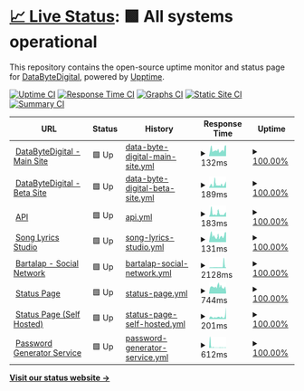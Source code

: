 # [📈 Live Status](https://status1.databytedigital.com): <!--live status--> **🟩 All systems operational**

This repository contains the open-source uptime monitor and status page for [DataByteDigital](https://databytedigital.com), powered by [Upptime](https://github.com/upptime/upptime).

[![Uptime CI](https://github.com/DataByteDigital/status.databytedigital.com/workflows/Uptime%20CI/badge.svg)](https://github.com/DataByteDigital/status.databytedigital.com/actions?query=workflow%3A%22Uptime+CI%22)
[![Response Time CI](https://github.com/DataByteDigital/status.databytedigital.com/workflows/Response%20Time%20CI/badge.svg)](https://github.com/DataByteDigital/status.databytedigital.com/actions?query=workflow%3A%22Response+Time+CI%22)
[![Graphs CI](https://github.com/DataByteDigital/status.databytedigital.com/workflows/Graphs%20CI/badge.svg)](https://github.com/DataByteDigital/status.databytedigital.com/actions?query=workflow%3A%22Graphs+CI%22)
[![Static Site CI](https://github.com/DataByteDigital/status.databytedigital.com/workflows/Static%20Site%20CI/badge.svg)](https://github.com/DataByteDigital/status.databytedigital.com/actions?query=workflow%3A%22Static+Site+CI%22)
[![Summary CI](https://github.com/DataByteDigital/status.databytedigital.com/workflows/Summary%20CI/badge.svg)](https://github.com/DataByteDigital/status.databytedigital.com/actions?query=workflow%3A%22Summary+CI%22)

<!--
With [Upptime](https://upptime.js.org), you can get your own unlimited and free uptime monitor and status page, powered entirely by a GitHub repository. We use [Issues](https://github.com/DataByteDigital/status.databytedigital.com/issues) as incident reports, [Actions](https://github.com/DataByteDigital/status.databytedigital.com/actions) as uptime monitors, and [Pages](https://status1.databytedigital.com) for the status page.
-->
<!--start: status pages-->
<!-- This summary is generated by Upptime (https://github.com/upptime/upptime) -->
<!-- Do not edit this manually, your changes will be overwritten -->
<!-- prettier-ignore -->
| URL | Status | History | Response Time | Uptime |
| --- | ------ | ------- | ------------- | ------ |
| <img alt="" src="https://icons.duckduckgo.com/ip3/databytedigital.com.ico" height="13"> [DataByteDigital - Main Site](https://databytedigital.com) | 🟩 Up | [data-byte-digital-main-site.yml](https://github.com/DataByteDigital-Bot/Beta.status.databytedigital.com/commits/HEAD/history/data-byte-digital-main-site.yml) | <details><summary><img alt="Response time graph" src="./graphs/data-byte-digital-main-site/response-time-week.png" height="20"> 132ms</summary><br><a href="https://teststatus.databytedigital.com/history/data-byte-digital-main-site"><img alt="Response time 228" src="https://img.shields.io/endpoint?url=https%3A%2F%2Fraw.githubusercontent.com%2FDataByteDigital-Bot%2FBeta.status.databytedigital.com%2FHEAD%2Fapi%2Fdata-byte-digital-main-site%2Fresponse-time.json"></a><br><a href="https://teststatus.databytedigital.com/history/data-byte-digital-main-site"><img alt="24-hour response time 163" src="https://img.shields.io/endpoint?url=https%3A%2F%2Fraw.githubusercontent.com%2FDataByteDigital-Bot%2FBeta.status.databytedigital.com%2FHEAD%2Fapi%2Fdata-byte-digital-main-site%2Fresponse-time-day.json"></a><br><a href="https://teststatus.databytedigital.com/history/data-byte-digital-main-site"><img alt="7-day response time 132" src="https://img.shields.io/endpoint?url=https%3A%2F%2Fraw.githubusercontent.com%2FDataByteDigital-Bot%2FBeta.status.databytedigital.com%2FHEAD%2Fapi%2Fdata-byte-digital-main-site%2Fresponse-time-week.json"></a><br><a href="https://teststatus.databytedigital.com/history/data-byte-digital-main-site"><img alt="30-day response time 228" src="https://img.shields.io/endpoint?url=https%3A%2F%2Fraw.githubusercontent.com%2FDataByteDigital-Bot%2FBeta.status.databytedigital.com%2FHEAD%2Fapi%2Fdata-byte-digital-main-site%2Fresponse-time-month.json"></a><br><a href="https://teststatus.databytedigital.com/history/data-byte-digital-main-site"><img alt="1-year response time 228" src="https://img.shields.io/endpoint?url=https%3A%2F%2Fraw.githubusercontent.com%2FDataByteDigital-Bot%2FBeta.status.databytedigital.com%2FHEAD%2Fapi%2Fdata-byte-digital-main-site%2Fresponse-time-year.json"></a></details> | <details><summary><a href="https://teststatus.databytedigital.com/history/data-byte-digital-main-site">100.00%</a></summary><a href="https://teststatus.databytedigital.com/history/data-byte-digital-main-site"><img alt="All-time uptime 100.00%" src="https://img.shields.io/endpoint?url=https%3A%2F%2Fraw.githubusercontent.com%2FDataByteDigital-Bot%2FBeta.status.databytedigital.com%2FHEAD%2Fapi%2Fdata-byte-digital-main-site%2Fuptime.json"></a><br><a href="https://teststatus.databytedigital.com/history/data-byte-digital-main-site"><img alt="24-hour uptime 100.00%" src="https://img.shields.io/endpoint?url=https%3A%2F%2Fraw.githubusercontent.com%2FDataByteDigital-Bot%2FBeta.status.databytedigital.com%2FHEAD%2Fapi%2Fdata-byte-digital-main-site%2Fuptime-day.json"></a><br><a href="https://teststatus.databytedigital.com/history/data-byte-digital-main-site"><img alt="7-day uptime 100.00%" src="https://img.shields.io/endpoint?url=https%3A%2F%2Fraw.githubusercontent.com%2FDataByteDigital-Bot%2FBeta.status.databytedigital.com%2FHEAD%2Fapi%2Fdata-byte-digital-main-site%2Fuptime-week.json"></a><br><a href="https://teststatus.databytedigital.com/history/data-byte-digital-main-site"><img alt="30-day uptime 100.00%" src="https://img.shields.io/endpoint?url=https%3A%2F%2Fraw.githubusercontent.com%2FDataByteDigital-Bot%2FBeta.status.databytedigital.com%2FHEAD%2Fapi%2Fdata-byte-digital-main-site%2Fuptime-month.json"></a><br><a href="https://teststatus.databytedigital.com/history/data-byte-digital-main-site"><img alt="1-year uptime 100.00%" src="https://img.shields.io/endpoint?url=https%3A%2F%2Fraw.githubusercontent.com%2FDataByteDigital-Bot%2FBeta.status.databytedigital.com%2FHEAD%2Fapi%2Fdata-byte-digital-main-site%2Fuptime-year.json"></a></details>
| <img alt="" src="https://icons.duckduckgo.com/ip3/beta.databytedigital.com.ico" height="13"> [DataByteDigital - Beta Site](https://beta.databytedigital.com) | 🟩 Up | [data-byte-digital-beta-site.yml](https://github.com/DataByteDigital-Bot/Beta.status.databytedigital.com/commits/HEAD/history/data-byte-digital-beta-site.yml) | <details><summary><img alt="Response time graph" src="./graphs/data-byte-digital-beta-site/response-time-week.png" height="20"> 189ms</summary><br><a href="https://teststatus.databytedigital.com/history/data-byte-digital-beta-site"><img alt="Response time 501" src="https://img.shields.io/endpoint?url=https%3A%2F%2Fraw.githubusercontent.com%2FDataByteDigital-Bot%2FBeta.status.databytedigital.com%2FHEAD%2Fapi%2Fdata-byte-digital-beta-site%2Fresponse-time.json"></a><br><a href="https://teststatus.databytedigital.com/history/data-byte-digital-beta-site"><img alt="24-hour response time 213" src="https://img.shields.io/endpoint?url=https%3A%2F%2Fraw.githubusercontent.com%2FDataByteDigital-Bot%2FBeta.status.databytedigital.com%2FHEAD%2Fapi%2Fdata-byte-digital-beta-site%2Fresponse-time-day.json"></a><br><a href="https://teststatus.databytedigital.com/history/data-byte-digital-beta-site"><img alt="7-day response time 189" src="https://img.shields.io/endpoint?url=https%3A%2F%2Fraw.githubusercontent.com%2FDataByteDigital-Bot%2FBeta.status.databytedigital.com%2FHEAD%2Fapi%2Fdata-byte-digital-beta-site%2Fresponse-time-week.json"></a><br><a href="https://teststatus.databytedigital.com/history/data-byte-digital-beta-site"><img alt="30-day response time 501" src="https://img.shields.io/endpoint?url=https%3A%2F%2Fraw.githubusercontent.com%2FDataByteDigital-Bot%2FBeta.status.databytedigital.com%2FHEAD%2Fapi%2Fdata-byte-digital-beta-site%2Fresponse-time-month.json"></a><br><a href="https://teststatus.databytedigital.com/history/data-byte-digital-beta-site"><img alt="1-year response time 501" src="https://img.shields.io/endpoint?url=https%3A%2F%2Fraw.githubusercontent.com%2FDataByteDigital-Bot%2FBeta.status.databytedigital.com%2FHEAD%2Fapi%2Fdata-byte-digital-beta-site%2Fresponse-time-year.json"></a></details> | <details><summary><a href="https://teststatus.databytedigital.com/history/data-byte-digital-beta-site">100.00%</a></summary><a href="https://teststatus.databytedigital.com/history/data-byte-digital-beta-site"><img alt="All-time uptime 100.00%" src="https://img.shields.io/endpoint?url=https%3A%2F%2Fraw.githubusercontent.com%2FDataByteDigital-Bot%2FBeta.status.databytedigital.com%2FHEAD%2Fapi%2Fdata-byte-digital-beta-site%2Fuptime.json"></a><br><a href="https://teststatus.databytedigital.com/history/data-byte-digital-beta-site"><img alt="24-hour uptime 100.00%" src="https://img.shields.io/endpoint?url=https%3A%2F%2Fraw.githubusercontent.com%2FDataByteDigital-Bot%2FBeta.status.databytedigital.com%2FHEAD%2Fapi%2Fdata-byte-digital-beta-site%2Fuptime-day.json"></a><br><a href="https://teststatus.databytedigital.com/history/data-byte-digital-beta-site"><img alt="7-day uptime 100.00%" src="https://img.shields.io/endpoint?url=https%3A%2F%2Fraw.githubusercontent.com%2FDataByteDigital-Bot%2FBeta.status.databytedigital.com%2FHEAD%2Fapi%2Fdata-byte-digital-beta-site%2Fuptime-week.json"></a><br><a href="https://teststatus.databytedigital.com/history/data-byte-digital-beta-site"><img alt="30-day uptime 100.00%" src="https://img.shields.io/endpoint?url=https%3A%2F%2Fraw.githubusercontent.com%2FDataByteDigital-Bot%2FBeta.status.databytedigital.com%2FHEAD%2Fapi%2Fdata-byte-digital-beta-site%2Fuptime-month.json"></a><br><a href="https://teststatus.databytedigital.com/history/data-byte-digital-beta-site"><img alt="1-year uptime 100.00%" src="https://img.shields.io/endpoint?url=https%3A%2F%2Fraw.githubusercontent.com%2FDataByteDigital-Bot%2FBeta.status.databytedigital.com%2FHEAD%2Fapi%2Fdata-byte-digital-beta-site%2Fuptime-year.json"></a></details>
| <img alt="" src="https://api.databytedigital.com/images/api.png" height="13"> [API](https://api.databytedigital.com) | 🟩 Up | [api.yml](https://github.com/DataByteDigital-Bot/Beta.status.databytedigital.com/commits/HEAD/history/api.yml) | <details><summary><img alt="Response time graph" src="./graphs/api/response-time-week.png" height="20"> 183ms</summary><br><a href="https://teststatus.databytedigital.com/history/api"><img alt="Response time 166" src="https://img.shields.io/endpoint?url=https%3A%2F%2Fraw.githubusercontent.com%2FDataByteDigital-Bot%2FBeta.status.databytedigital.com%2FHEAD%2Fapi%2Fapi%2Fresponse-time.json"></a><br><a href="https://teststatus.databytedigital.com/history/api"><img alt="24-hour response time 165" src="https://img.shields.io/endpoint?url=https%3A%2F%2Fraw.githubusercontent.com%2FDataByteDigital-Bot%2FBeta.status.databytedigital.com%2FHEAD%2Fapi%2Fapi%2Fresponse-time-day.json"></a><br><a href="https://teststatus.databytedigital.com/history/api"><img alt="7-day response time 183" src="https://img.shields.io/endpoint?url=https%3A%2F%2Fraw.githubusercontent.com%2FDataByteDigital-Bot%2FBeta.status.databytedigital.com%2FHEAD%2Fapi%2Fapi%2Fresponse-time-week.json"></a><br><a href="https://teststatus.databytedigital.com/history/api"><img alt="30-day response time 166" src="https://img.shields.io/endpoint?url=https%3A%2F%2Fraw.githubusercontent.com%2FDataByteDigital-Bot%2FBeta.status.databytedigital.com%2FHEAD%2Fapi%2Fapi%2Fresponse-time-month.json"></a><br><a href="https://teststatus.databytedigital.com/history/api"><img alt="1-year response time 166" src="https://img.shields.io/endpoint?url=https%3A%2F%2Fraw.githubusercontent.com%2FDataByteDigital-Bot%2FBeta.status.databytedigital.com%2FHEAD%2Fapi%2Fapi%2Fresponse-time-year.json"></a></details> | <details><summary><a href="https://teststatus.databytedigital.com/history/api">100.00%</a></summary><a href="https://teststatus.databytedigital.com/history/api"><img alt="All-time uptime 100.00%" src="https://img.shields.io/endpoint?url=https%3A%2F%2Fraw.githubusercontent.com%2FDataByteDigital-Bot%2FBeta.status.databytedigital.com%2FHEAD%2Fapi%2Fapi%2Fuptime.json"></a><br><a href="https://teststatus.databytedigital.com/history/api"><img alt="24-hour uptime 100.00%" src="https://img.shields.io/endpoint?url=https%3A%2F%2Fraw.githubusercontent.com%2FDataByteDigital-Bot%2FBeta.status.databytedigital.com%2FHEAD%2Fapi%2Fapi%2Fuptime-day.json"></a><br><a href="https://teststatus.databytedigital.com/history/api"><img alt="7-day uptime 100.00%" src="https://img.shields.io/endpoint?url=https%3A%2F%2Fraw.githubusercontent.com%2FDataByteDigital-Bot%2FBeta.status.databytedigital.com%2FHEAD%2Fapi%2Fapi%2Fuptime-week.json"></a><br><a href="https://teststatus.databytedigital.com/history/api"><img alt="30-day uptime 100.00%" src="https://img.shields.io/endpoint?url=https%3A%2F%2Fraw.githubusercontent.com%2FDataByteDigital-Bot%2FBeta.status.databytedigital.com%2FHEAD%2Fapi%2Fapi%2Fuptime-month.json"></a><br><a href="https://teststatus.databytedigital.com/history/api"><img alt="1-year uptime 100.00%" src="https://img.shields.io/endpoint?url=https%3A%2F%2Fraw.githubusercontent.com%2FDataByteDigital-Bot%2FBeta.status.databytedigital.com%2FHEAD%2Fapi%2Fapi%2Fuptime-year.json"></a></details>
| <img alt="" src="https://icons.duckduckgo.com/ip3/songlyrics.databytedigital.com.ico" height="13"> [Song Lyrics Studio](https://songlyrics.databytedigital.com/) | 🟩 Up | [song-lyrics-studio.yml](https://github.com/DataByteDigital-Bot/Beta.status.databytedigital.com/commits/HEAD/history/song-lyrics-studio.yml) | <details><summary><img alt="Response time graph" src="./graphs/song-lyrics-studio/response-time-week.png" height="20"> 131ms</summary><br><a href="https://teststatus.databytedigital.com/history/song-lyrics-studio"><img alt="Response time 130" src="https://img.shields.io/endpoint?url=https%3A%2F%2Fraw.githubusercontent.com%2FDataByteDigital-Bot%2FBeta.status.databytedigital.com%2FHEAD%2Fapi%2Fsong-lyrics-studio%2Fresponse-time.json"></a><br><a href="https://teststatus.databytedigital.com/history/song-lyrics-studio"><img alt="24-hour response time 157" src="https://img.shields.io/endpoint?url=https%3A%2F%2Fraw.githubusercontent.com%2FDataByteDigital-Bot%2FBeta.status.databytedigital.com%2FHEAD%2Fapi%2Fsong-lyrics-studio%2Fresponse-time-day.json"></a><br><a href="https://teststatus.databytedigital.com/history/song-lyrics-studio"><img alt="7-day response time 131" src="https://img.shields.io/endpoint?url=https%3A%2F%2Fraw.githubusercontent.com%2FDataByteDigital-Bot%2FBeta.status.databytedigital.com%2FHEAD%2Fapi%2Fsong-lyrics-studio%2Fresponse-time-week.json"></a><br><a href="https://teststatus.databytedigital.com/history/song-lyrics-studio"><img alt="30-day response time 130" src="https://img.shields.io/endpoint?url=https%3A%2F%2Fraw.githubusercontent.com%2FDataByteDigital-Bot%2FBeta.status.databytedigital.com%2FHEAD%2Fapi%2Fsong-lyrics-studio%2Fresponse-time-month.json"></a><br><a href="https://teststatus.databytedigital.com/history/song-lyrics-studio"><img alt="1-year response time 130" src="https://img.shields.io/endpoint?url=https%3A%2F%2Fraw.githubusercontent.com%2FDataByteDigital-Bot%2FBeta.status.databytedigital.com%2FHEAD%2Fapi%2Fsong-lyrics-studio%2Fresponse-time-year.json"></a></details> | <details><summary><a href="https://teststatus.databytedigital.com/history/song-lyrics-studio">100.00%</a></summary><a href="https://teststatus.databytedigital.com/history/song-lyrics-studio"><img alt="All-time uptime 100.00%" src="https://img.shields.io/endpoint?url=https%3A%2F%2Fraw.githubusercontent.com%2FDataByteDigital-Bot%2FBeta.status.databytedigital.com%2FHEAD%2Fapi%2Fsong-lyrics-studio%2Fuptime.json"></a><br><a href="https://teststatus.databytedigital.com/history/song-lyrics-studio"><img alt="24-hour uptime 100.00%" src="https://img.shields.io/endpoint?url=https%3A%2F%2Fraw.githubusercontent.com%2FDataByteDigital-Bot%2FBeta.status.databytedigital.com%2FHEAD%2Fapi%2Fsong-lyrics-studio%2Fuptime-day.json"></a><br><a href="https://teststatus.databytedigital.com/history/song-lyrics-studio"><img alt="7-day uptime 100.00%" src="https://img.shields.io/endpoint?url=https%3A%2F%2Fraw.githubusercontent.com%2FDataByteDigital-Bot%2FBeta.status.databytedigital.com%2FHEAD%2Fapi%2Fsong-lyrics-studio%2Fuptime-week.json"></a><br><a href="https://teststatus.databytedigital.com/history/song-lyrics-studio"><img alt="30-day uptime 100.00%" src="https://img.shields.io/endpoint?url=https%3A%2F%2Fraw.githubusercontent.com%2FDataByteDigital-Bot%2FBeta.status.databytedigital.com%2FHEAD%2Fapi%2Fsong-lyrics-studio%2Fuptime-month.json"></a><br><a href="https://teststatus.databytedigital.com/history/song-lyrics-studio"><img alt="1-year uptime 100.00%" src="https://img.shields.io/endpoint?url=https%3A%2F%2Fraw.githubusercontent.com%2FDataByteDigital-Bot%2FBeta.status.databytedigital.com%2FHEAD%2Fapi%2Fsong-lyrics-studio%2Fuptime-year.json"></a></details>
| <img alt="" src="https://icons.duckduckgo.com/ip3/bartalap.databytedigital.com.ico" height="13"> [Bartalap - Social Network](https://bartalap.databytedigital.com) | 🟩 Up | [bartalap-social-network.yml](https://github.com/DataByteDigital-Bot/Beta.status.databytedigital.com/commits/HEAD/history/bartalap-social-network.yml) | <details><summary><img alt="Response time graph" src="./graphs/bartalap-social-network/response-time-week.png" height="20"> 2128ms</summary><br><a href="https://teststatus.databytedigital.com/history/bartalap-social-network"><img alt="Response time 1628" src="https://img.shields.io/endpoint?url=https%3A%2F%2Fraw.githubusercontent.com%2FDataByteDigital-Bot%2FBeta.status.databytedigital.com%2FHEAD%2Fapi%2Fbartalap-social-network%2Fresponse-time.json"></a><br><a href="https://teststatus.databytedigital.com/history/bartalap-social-network"><img alt="24-hour response time 5018" src="https://img.shields.io/endpoint?url=https%3A%2F%2Fraw.githubusercontent.com%2FDataByteDigital-Bot%2FBeta.status.databytedigital.com%2FHEAD%2Fapi%2Fbartalap-social-network%2Fresponse-time-day.json"></a><br><a href="https://teststatus.databytedigital.com/history/bartalap-social-network"><img alt="7-day response time 2128" src="https://img.shields.io/endpoint?url=https%3A%2F%2Fraw.githubusercontent.com%2FDataByteDigital-Bot%2FBeta.status.databytedigital.com%2FHEAD%2Fapi%2Fbartalap-social-network%2Fresponse-time-week.json"></a><br><a href="https://teststatus.databytedigital.com/history/bartalap-social-network"><img alt="30-day response time 1628" src="https://img.shields.io/endpoint?url=https%3A%2F%2Fraw.githubusercontent.com%2FDataByteDigital-Bot%2FBeta.status.databytedigital.com%2FHEAD%2Fapi%2Fbartalap-social-network%2Fresponse-time-month.json"></a><br><a href="https://teststatus.databytedigital.com/history/bartalap-social-network"><img alt="1-year response time 1628" src="https://img.shields.io/endpoint?url=https%3A%2F%2Fraw.githubusercontent.com%2FDataByteDigital-Bot%2FBeta.status.databytedigital.com%2FHEAD%2Fapi%2Fbartalap-social-network%2Fresponse-time-year.json"></a></details> | <details><summary><a href="https://teststatus.databytedigital.com/history/bartalap-social-network">100.00%</a></summary><a href="https://teststatus.databytedigital.com/history/bartalap-social-network"><img alt="All-time uptime 100.00%" src="https://img.shields.io/endpoint?url=https%3A%2F%2Fraw.githubusercontent.com%2FDataByteDigital-Bot%2FBeta.status.databytedigital.com%2FHEAD%2Fapi%2Fbartalap-social-network%2Fuptime.json"></a><br><a href="https://teststatus.databytedigital.com/history/bartalap-social-network"><img alt="24-hour uptime 100.00%" src="https://img.shields.io/endpoint?url=https%3A%2F%2Fraw.githubusercontent.com%2FDataByteDigital-Bot%2FBeta.status.databytedigital.com%2FHEAD%2Fapi%2Fbartalap-social-network%2Fuptime-day.json"></a><br><a href="https://teststatus.databytedigital.com/history/bartalap-social-network"><img alt="7-day uptime 100.00%" src="https://img.shields.io/endpoint?url=https%3A%2F%2Fraw.githubusercontent.com%2FDataByteDigital-Bot%2FBeta.status.databytedigital.com%2FHEAD%2Fapi%2Fbartalap-social-network%2Fuptime-week.json"></a><br><a href="https://teststatus.databytedigital.com/history/bartalap-social-network"><img alt="30-day uptime 100.00%" src="https://img.shields.io/endpoint?url=https%3A%2F%2Fraw.githubusercontent.com%2FDataByteDigital-Bot%2FBeta.status.databytedigital.com%2FHEAD%2Fapi%2Fbartalap-social-network%2Fuptime-month.json"></a><br><a href="https://teststatus.databytedigital.com/history/bartalap-social-network"><img alt="1-year uptime 100.00%" src="https://img.shields.io/endpoint?url=https%3A%2F%2Fraw.githubusercontent.com%2FDataByteDigital-Bot%2FBeta.status.databytedigital.com%2FHEAD%2Fapi%2Fbartalap-social-network%2Fuptime-year.json"></a></details>
| <img alt="" src="https://icons.duckduckgo.com/ip3/status.databytedigital.com.ico" height="13"> [Status Page](https://status.databytedigital.com) | 🟩 Up | [status-page.yml](https://github.com/DataByteDigital-Bot/Beta.status.databytedigital.com/commits/HEAD/history/status-page.yml) | <details><summary><img alt="Response time graph" src="./graphs/status-page/response-time-week.png" height="20"> 744ms</summary><br><a href="https://teststatus.databytedigital.com/history/status-page"><img alt="Response time 935" src="https://img.shields.io/endpoint?url=https%3A%2F%2Fraw.githubusercontent.com%2FDataByteDigital-Bot%2FBeta.status.databytedigital.com%2FHEAD%2Fapi%2Fstatus-page%2Fresponse-time.json"></a><br><a href="https://teststatus.databytedigital.com/history/status-page"><img alt="24-hour response time 438" src="https://img.shields.io/endpoint?url=https%3A%2F%2Fraw.githubusercontent.com%2FDataByteDigital-Bot%2FBeta.status.databytedigital.com%2FHEAD%2Fapi%2Fstatus-page%2Fresponse-time-day.json"></a><br><a href="https://teststatus.databytedigital.com/history/status-page"><img alt="7-day response time 744" src="https://img.shields.io/endpoint?url=https%3A%2F%2Fraw.githubusercontent.com%2FDataByteDigital-Bot%2FBeta.status.databytedigital.com%2FHEAD%2Fapi%2Fstatus-page%2Fresponse-time-week.json"></a><br><a href="https://teststatus.databytedigital.com/history/status-page"><img alt="30-day response time 935" src="https://img.shields.io/endpoint?url=https%3A%2F%2Fraw.githubusercontent.com%2FDataByteDigital-Bot%2FBeta.status.databytedigital.com%2FHEAD%2Fapi%2Fstatus-page%2Fresponse-time-month.json"></a><br><a href="https://teststatus.databytedigital.com/history/status-page"><img alt="1-year response time 935" src="https://img.shields.io/endpoint?url=https%3A%2F%2Fraw.githubusercontent.com%2FDataByteDigital-Bot%2FBeta.status.databytedigital.com%2FHEAD%2Fapi%2Fstatus-page%2Fresponse-time-year.json"></a></details> | <details><summary><a href="https://teststatus.databytedigital.com/history/status-page">100.00%</a></summary><a href="https://teststatus.databytedigital.com/history/status-page"><img alt="All-time uptime 100.00%" src="https://img.shields.io/endpoint?url=https%3A%2F%2Fraw.githubusercontent.com%2FDataByteDigital-Bot%2FBeta.status.databytedigital.com%2FHEAD%2Fapi%2Fstatus-page%2Fuptime.json"></a><br><a href="https://teststatus.databytedigital.com/history/status-page"><img alt="24-hour uptime 100.00%" src="https://img.shields.io/endpoint?url=https%3A%2F%2Fraw.githubusercontent.com%2FDataByteDigital-Bot%2FBeta.status.databytedigital.com%2FHEAD%2Fapi%2Fstatus-page%2Fuptime-day.json"></a><br><a href="https://teststatus.databytedigital.com/history/status-page"><img alt="7-day uptime 100.00%" src="https://img.shields.io/endpoint?url=https%3A%2F%2Fraw.githubusercontent.com%2FDataByteDigital-Bot%2FBeta.status.databytedigital.com%2FHEAD%2Fapi%2Fstatus-page%2Fuptime-week.json"></a><br><a href="https://teststatus.databytedigital.com/history/status-page"><img alt="30-day uptime 100.00%" src="https://img.shields.io/endpoint?url=https%3A%2F%2Fraw.githubusercontent.com%2FDataByteDigital-Bot%2FBeta.status.databytedigital.com%2FHEAD%2Fapi%2Fstatus-page%2Fuptime-month.json"></a><br><a href="https://teststatus.databytedigital.com/history/status-page"><img alt="1-year uptime 100.00%" src="https://img.shields.io/endpoint?url=https%3A%2F%2Fraw.githubusercontent.com%2FDataByteDigital-Bot%2FBeta.status.databytedigital.com%2FHEAD%2Fapi%2Fstatus-page%2Fuptime-year.json"></a></details>
| <img alt="" src="https://icons.duckduckgo.com/ip3/status1.databytedigital.com.ico" height="13"> [Status Page (Self Hosted)](https://status1.databytedigital.com) | 🟩 Up | [status-page-self-hosted.yml](https://github.com/DataByteDigital-Bot/Beta.status.databytedigital.com/commits/HEAD/history/status-page-self-hosted.yml) | <details><summary><img alt="Response time graph" src="./graphs/status-page-self-hosted/response-time-week.png" height="20"> 201ms</summary><br><a href="https://teststatus.databytedigital.com/history/status-page-self-hosted"><img alt="Response time 288" src="https://img.shields.io/endpoint?url=https%3A%2F%2Fraw.githubusercontent.com%2FDataByteDigital-Bot%2FBeta.status.databytedigital.com%2FHEAD%2Fapi%2Fstatus-page-self-hosted%2Fresponse-time.json"></a><br><a href="https://teststatus.databytedigital.com/history/status-page-self-hosted"><img alt="24-hour response time 445" src="https://img.shields.io/endpoint?url=https%3A%2F%2Fraw.githubusercontent.com%2FDataByteDigital-Bot%2FBeta.status.databytedigital.com%2FHEAD%2Fapi%2Fstatus-page-self-hosted%2Fresponse-time-day.json"></a><br><a href="https://teststatus.databytedigital.com/history/status-page-self-hosted"><img alt="7-day response time 201" src="https://img.shields.io/endpoint?url=https%3A%2F%2Fraw.githubusercontent.com%2FDataByteDigital-Bot%2FBeta.status.databytedigital.com%2FHEAD%2Fapi%2Fstatus-page-self-hosted%2Fresponse-time-week.json"></a><br><a href="https://teststatus.databytedigital.com/history/status-page-self-hosted"><img alt="30-day response time 288" src="https://img.shields.io/endpoint?url=https%3A%2F%2Fraw.githubusercontent.com%2FDataByteDigital-Bot%2FBeta.status.databytedigital.com%2FHEAD%2Fapi%2Fstatus-page-self-hosted%2Fresponse-time-month.json"></a><br><a href="https://teststatus.databytedigital.com/history/status-page-self-hosted"><img alt="1-year response time 288" src="https://img.shields.io/endpoint?url=https%3A%2F%2Fraw.githubusercontent.com%2FDataByteDigital-Bot%2FBeta.status.databytedigital.com%2FHEAD%2Fapi%2Fstatus-page-self-hosted%2Fresponse-time-year.json"></a></details> | <details><summary><a href="https://teststatus.databytedigital.com/history/status-page-self-hosted">100.00%</a></summary><a href="https://teststatus.databytedigital.com/history/status-page-self-hosted"><img alt="All-time uptime 100.00%" src="https://img.shields.io/endpoint?url=https%3A%2F%2Fraw.githubusercontent.com%2FDataByteDigital-Bot%2FBeta.status.databytedigital.com%2FHEAD%2Fapi%2Fstatus-page-self-hosted%2Fuptime.json"></a><br><a href="https://teststatus.databytedigital.com/history/status-page-self-hosted"><img alt="24-hour uptime 100.00%" src="https://img.shields.io/endpoint?url=https%3A%2F%2Fraw.githubusercontent.com%2FDataByteDigital-Bot%2FBeta.status.databytedigital.com%2FHEAD%2Fapi%2Fstatus-page-self-hosted%2Fuptime-day.json"></a><br><a href="https://teststatus.databytedigital.com/history/status-page-self-hosted"><img alt="7-day uptime 100.00%" src="https://img.shields.io/endpoint?url=https%3A%2F%2Fraw.githubusercontent.com%2FDataByteDigital-Bot%2FBeta.status.databytedigital.com%2FHEAD%2Fapi%2Fstatus-page-self-hosted%2Fuptime-week.json"></a><br><a href="https://teststatus.databytedigital.com/history/status-page-self-hosted"><img alt="30-day uptime 100.00%" src="https://img.shields.io/endpoint?url=https%3A%2F%2Fraw.githubusercontent.com%2FDataByteDigital-Bot%2FBeta.status.databytedigital.com%2FHEAD%2Fapi%2Fstatus-page-self-hosted%2Fuptime-month.json"></a><br><a href="https://teststatus.databytedigital.com/history/status-page-self-hosted"><img alt="1-year uptime 100.00%" src="https://img.shields.io/endpoint?url=https%3A%2F%2Fraw.githubusercontent.com%2FDataByteDigital-Bot%2FBeta.status.databytedigital.com%2FHEAD%2Fapi%2Fstatus-page-self-hosted%2Fuptime-year.json"></a></details>
| <img alt="" src="https://icons.duckduckgo.com/ip3/passwordgenerator.databytedigital.com.ico" height="13"> [Password Generator Service](https://passwordgenerator.databytedigital.com/) | 🟩 Up | [password-generator-service.yml](https://github.com/DataByteDigital-Bot/Beta.status.databytedigital.com/commits/HEAD/history/password-generator-service.yml) | <details><summary><img alt="Response time graph" src="./graphs/password-generator-service/response-time-week.png" height="20"> 612ms</summary><br><a href="https://teststatus.databytedigital.com/history/password-generator-service"><img alt="Response time 605" src="https://img.shields.io/endpoint?url=https%3A%2F%2Fraw.githubusercontent.com%2FDataByteDigital-Bot%2FBeta.status.databytedigital.com%2FHEAD%2Fapi%2Fpassword-generator-service%2Fresponse-time.json"></a><br><a href="https://teststatus.databytedigital.com/history/password-generator-service"><img alt="24-hour response time 145" src="https://img.shields.io/endpoint?url=https%3A%2F%2Fraw.githubusercontent.com%2FDataByteDigital-Bot%2FBeta.status.databytedigital.com%2FHEAD%2Fapi%2Fpassword-generator-service%2Fresponse-time-day.json"></a><br><a href="https://teststatus.databytedigital.com/history/password-generator-service"><img alt="7-day response time 612" src="https://img.shields.io/endpoint?url=https%3A%2F%2Fraw.githubusercontent.com%2FDataByteDigital-Bot%2FBeta.status.databytedigital.com%2FHEAD%2Fapi%2Fpassword-generator-service%2Fresponse-time-week.json"></a><br><a href="https://teststatus.databytedigital.com/history/password-generator-service"><img alt="30-day response time 605" src="https://img.shields.io/endpoint?url=https%3A%2F%2Fraw.githubusercontent.com%2FDataByteDigital-Bot%2FBeta.status.databytedigital.com%2FHEAD%2Fapi%2Fpassword-generator-service%2Fresponse-time-month.json"></a><br><a href="https://teststatus.databytedigital.com/history/password-generator-service"><img alt="1-year response time 605" src="https://img.shields.io/endpoint?url=https%3A%2F%2Fraw.githubusercontent.com%2FDataByteDigital-Bot%2FBeta.status.databytedigital.com%2FHEAD%2Fapi%2Fpassword-generator-service%2Fresponse-time-year.json"></a></details> | <details><summary><a href="https://teststatus.databytedigital.com/history/password-generator-service">100.00%</a></summary><a href="https://teststatus.databytedigital.com/history/password-generator-service"><img alt="All-time uptime 100.00%" src="https://img.shields.io/endpoint?url=https%3A%2F%2Fraw.githubusercontent.com%2FDataByteDigital-Bot%2FBeta.status.databytedigital.com%2FHEAD%2Fapi%2Fpassword-generator-service%2Fuptime.json"></a><br><a href="https://teststatus.databytedigital.com/history/password-generator-service"><img alt="24-hour uptime 100.00%" src="https://img.shields.io/endpoint?url=https%3A%2F%2Fraw.githubusercontent.com%2FDataByteDigital-Bot%2FBeta.status.databytedigital.com%2FHEAD%2Fapi%2Fpassword-generator-service%2Fuptime-day.json"></a><br><a href="https://teststatus.databytedigital.com/history/password-generator-service"><img alt="7-day uptime 100.00%" src="https://img.shields.io/endpoint?url=https%3A%2F%2Fraw.githubusercontent.com%2FDataByteDigital-Bot%2FBeta.status.databytedigital.com%2FHEAD%2Fapi%2Fpassword-generator-service%2Fuptime-week.json"></a><br><a href="https://teststatus.databytedigital.com/history/password-generator-service"><img alt="30-day uptime 100.00%" src="https://img.shields.io/endpoint?url=https%3A%2F%2Fraw.githubusercontent.com%2FDataByteDigital-Bot%2FBeta.status.databytedigital.com%2FHEAD%2Fapi%2Fpassword-generator-service%2Fuptime-month.json"></a><br><a href="https://teststatus.databytedigital.com/history/password-generator-service"><img alt="1-year uptime 100.00%" src="https://img.shields.io/endpoint?url=https%3A%2F%2Fraw.githubusercontent.com%2FDataByteDigital-Bot%2FBeta.status.databytedigital.com%2FHEAD%2Fapi%2Fpassword-generator-service%2Fuptime-year.json"></a></details>

<!--end: status pages-->

[**Visit our status website →**](https://status1.databytedigital.com)

<!--
## 📄 License

- Powered by: [Upptime](https://github.com/upptime/upptime)
- Code: [MIT](./LICENSE) © [DataByteDigital](https://databytedigital.com)
- Data in the `./history` directory: [Open Database License](https://opendatacommons.org/licenses/odbl/1-0/)
-->
